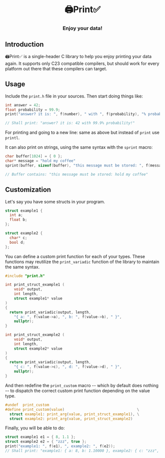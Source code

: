 <div align="center">
  <h1>🖨️Print✅</h1>
  <h3>Enjoy your data!</h3>
</div>

## Introduction

🖨️Print✅ is a single-header C library to help you enjoy printing your data again. It
supports only C23 compatible compilers, but should work for every platform out there
that these compilers can target.

## Usage

Include the `print.h` file in your sources. Then start doing things like:

```c
int answer = 42;
float probability = 99.9;
print("answer? it is: ", f(number), " with ", f(probability), "% probability!");

// Shall print: "answer? it is: 42 with 99.9% probability!"
```

For printing and going to a new line: same as above but instead of `print` use `printl`.

It can also print on strings, using the same syntax with the `sprint` macro:

```c
char buffer[1024] = { 0 };
char* message = "hold my coffee"
sprint(buffer, sizeof(buffer), "this message must be stored: ", f(message));

// Buffer contains: "this message must be stored: hold my coffee"
```

## Customization

Let's say you have some structs in your program.

```c
struct example1 {
  int a;
  float b;
};

struct example2 {
  char* c;
  bool d;
};
```

You can define a custom print function for each of your types. These functions may
reutilize the `print_variadic` function of the library to maintain the same syntax.

```c
#include "print.h"

int print_struct_example1 (
    void* output,
    int length,
    struct example1* value
)
{
  return print_variadic(output, length,
    "{ a: ", f(value->a), ", b: ", f(value->b), " }",
    nullptr);
}

int print_struct_example2 (
    void* output,
    int length,
    struct example2* value
)
{
  return print_variadic(output, length,
    "{ c: ", f(value->c), ", d: ", f(value->d), " }",
    nullptr);
}
```

And then redefine the `print_custom` macro -- which by default does nothing -- to
dispatch the correct custom print function depending on the value type.

```c
#undef  print_custom
#define print_custom(value)                                 \
  struct example1: print_arg(value, print_struct_example1), \
  struct example2: print_arg(value, print_struct_example2)
```

Finally, you will be able to do:

```c
struct example1 e1 = { 8, 1.1 };
struct example2 e2 = { "zzz", true };
print("example1: ", f(e1), ", example2: ", f(e2));
// Shall print: "example1: { a: 8, b: 1.10000 }, example2: { c: "zzz", d: true }"
```
